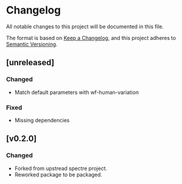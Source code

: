 # Changelog
All notable changes to this project will be documented in this file.

The format is based on [Keep a Changelog](https://keepachangelog.com/en/1.0.0/),
and this project adheres to [Semantic Versioning](https://semver.org/spec/v2.0.0.html).

## [unreleased]
### Changed
- Match default parameters with wf-human-variation

### Fixed
- Missing dependencies

## [v0.2.0]
### Changed
- Forked from upstread spectre project.
- Reworked package to be packaged.
